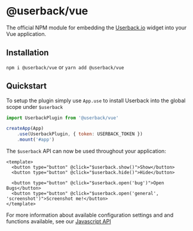 # @userback/vue
The official NPM module for embedding the [Userback.io](https://userback.io) widget into your Vue application.

## Installation
`npm i @userback/vue` or `yarn add @userback/vue`

## Quickstart

To setup the plugin simply use `App.use` to install Userback into the global scope under `$userback`
``` javascript
import UserbackPlugin from '@userback/vue'

createApp(App)
    .use(UserbackPlugin, { token: USERBACK_TOKEN })
    .mount('#app')
```

The `$userback` API can now be used throughout your application:
``` vue
<template>
  <button type="button" @click="$userback.show()">Show</button>
  <button type="button" @click="$userback.hide()">Hide</button>

  <button type="button" @click="$userback.open('bug')">Open Bugs</button>
  <button type="button" @click="$userback.open('general', 'screenshot')">Screenshot me!</button>
</template>
```

For more information about available configuration settings and and functions available, see our [Javascript API](https://support.userback.io/en/articles/5209252-javascript-api)
